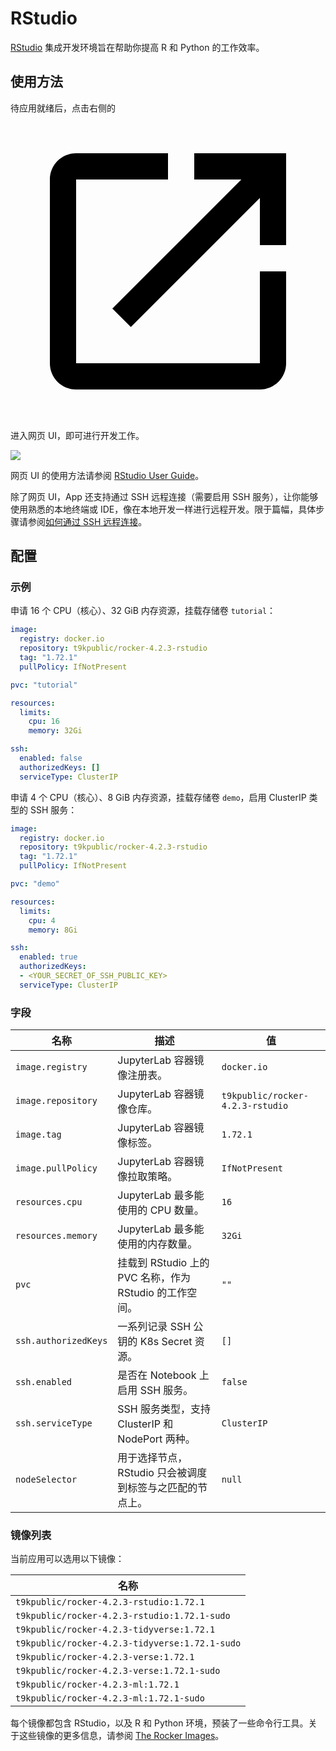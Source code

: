 # RStudio

[RStudio](https://github.com/rstudio/rstudio) 集成开发环境旨在帮助你提高 R 和 Python 的工作效率。

## 使用方法

待应用就绪后，点击右侧的 <svg class="MuiSvgIcon-root MuiSvgIcon-colorPrimary MuiSvgIcon-fontSizeMedium css-jxtyyz" focusable="false" aria-hidden="true" viewBox="0 0 24 24" data-testid="OpenInNewIcon"><path d="M19 19H5V5h7V3H5c-1.11 0-2 .9-2 2v14c0 1.1.89 2 2 2h14c1.1 0 2-.9 2-2v-7h-2zM14 3v2h3.59l-9.83 9.83 1.41 1.41L19 6.41V10h2V3z"></path></svg> 进入网页 UI，即可进行开发工作。

![](https://s2.loli.net/2024/08/20/352KNIgUtiFhbGk.png)

网页 UI 的使用方法请参阅 [RStudio User Guide](https://docs.posit.co/ide/user/)。

除了网页 UI，App 还支持通过 SSH 远程连接（需要启用 SSH 服务），让你能够使用熟悉的本地终端或 IDE，像在本地开发一样进行远程开发。限于篇幅，具体步骤请参阅[如何通过 SSH 远程连接](https://t9k.github.io/ucman/latest/reference/faq/faq-in-ide-usage.html#%E5%A6%82%E4%BD%95%E9%80%9A%E8%BF%87-ssh-%E8%BF%9C%E7%A8%8B%E8%BF%9E%E6%8E%A5)。

## 配置

### 示例

申请 16 个 CPU（核心）、32 GiB 内存资源，挂载存储卷 `tutorial`：

```yaml
image:
  registry: docker.io
  repository: t9kpublic/rocker-4.2.3-rstudio
  tag: "1.72.1"
  pullPolicy: IfNotPresent

pvc: "tutorial"

resources:
  limits:
    cpu: 16
    memory: 32Gi

ssh:
  enabled: false
  authorizedKeys: []
  serviceType: ClusterIP
```

申请 4 个 CPU（核心）、8 GiB 内存资源，挂载存储卷 `demo`，启用 ClusterIP 类型的 SSH 服务：

```yaml
image:
  registry: docker.io
  repository: t9kpublic/rocker-4.2.3-rstudio
  tag: "1.72.1"
  pullPolicy: IfNotPresent

pvc: "demo"

resources:
  limits:
    cpu: 4
    memory: 8Gi

ssh:
  enabled: true
  authorizedKeys:
  - <YOUR_SECRET_OF_SSH_PUBLIC_KEY>
  serviceType: ClusterIP
```

### 字段

| 名称                 | 描述                                                     | 值                               |
| -------------------- | -------------------------------------------------------- | -------------------------------- |
| `image.registry`     | JupyterLab 容器镜像注册表。                              | `docker.io`                      |
| `image.repository`   | JupyterLab 容器镜像仓库。                                | `t9kpublic/rocker-4.2.3-rstudio` |
| `image.tag`          | JupyterLab 容器镜像标签。                                | `1.72.1`                         |
| `image.pullPolicy`   | JupyterLab 容器镜像拉取策略。                            | `IfNotPresent`                   |
| `resources.cpu`      | JupyterLab 最多能使用的 CPU 数量。                       | `16`                             |
| `resources.memory`   | JupyterLab 最多能使用的内存数量。                        | `32Gi`                           |
| `pvc`                | 挂载到 RStudio 上的 PVC 名称，作为 RStudio 的工作空间。  | `""`                             |
| `ssh.authorizedKeys` | 一系列记录 SSH 公钥的 K8s Secret 资源。                  | `[]`                             |
| `ssh.enabled`        | 是否在 Notebook 上启用 SSH 服务。                        | `false`                          |
| `ssh.serviceType`    | SSH 服务类型，支持 ClusterIP 和 NodePort 两种。          | `ClusterIP`                      |
| `nodeSelector`       | 用于选择节点，RStudio 只会被调度到标签与之匹配的节点上。 | `null`                           |

### 镜像列表

当前应用可以选用以下镜像：

| 名称                                           |
| ---------------------------------------------- |
| `t9kpublic/rocker-4.2.3-rstudio:1.72.1`        |
| `t9kpublic/rocker-4.2.3-rstudio:1.72.1-sudo`   |
| `t9kpublic/rocker-4.2.3-tidyverse:1.72.1`      |
| `t9kpublic/rocker-4.2.3-tidyverse:1.72.1-sudo` |
| `t9kpublic/rocker-4.2.3-verse:1.72.1`          |
| `t9kpublic/rocker-4.2.3-verse:1.72.1-sudo`     |
| `t9kpublic/rocker-4.2.3-ml:1.72.1`             |
| `t9kpublic/rocker-4.2.3-ml:1.72.1-sudo`        |

每个镜像都包含 RStudio，以及 R 和 Python 环境，预装了一些命令行工具。关于这些镜像的更多信息，请参阅 [The Rocker Images](https://rocker-project.org/images/)。
